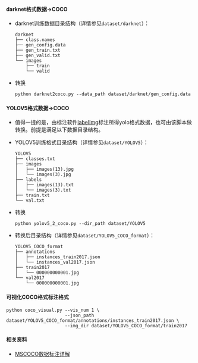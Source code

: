 #### darknet格式数据→COCO
- darknet训练数据目录结构（详情参见`dataset/darknet`）：
  ```text
  darknet
  ├── class.names
  ├── gen_config.data
  ├── gen_train.txt
  ├── gen_valid.txt
  └── images
      ├── train
      └── valid
  ```

- 转换
  ```shell
  python darknet2coco.py --data_path dataset/darknet/gen_config.data
  ```

#### YOLOV5格式数据→COCO
- 值得一提的是，由标注软件[labelImg](https://github.com/tzutalin/labelImg)标注所得yolo格式数据，也可由该脚本做转换。前提是满足以下数据目录结构。
- YOLOV5训练格式目录结构（详情参见`dataset/YOLOV5`）：
    ```text
    YOLOV5
    ├── classes.txt
    ├── images
    │   ├── images(13).jpg
    │   └── images(3).jpg
    ├── labels
    │   ├── images(13).txt
    │   └── images(3).txt
    ├── train.txt
    └── val.txt
    ```

- 转换
  ```shell
  python yolov5_2_coco.py --dir_path dataset/YOLOV5
  ```
- 转换后目录结构（详情参见`dataset/YOLOV5_COCO_format`）：
    ```text
    YOLOV5_COCO_format
    ├── annotations
    │   ├── instances_train2017.json
    │   └── instances_val2017.json
    ├── train2017
    │   └── 000000000001.jpg
    └── val2017
        └── 000000000001.jpg
    ```

#### 可视化COCO格式标注格式
  ```shell
  python coco_visual.py --vis_num 1 \
                        --json_path dataset/YOLOV5_COCO_format/annotations/instances_train2017.json \
                        --img_dir dataset/YOLOV5_COCO_format/train2017
  ```

#### 相关资料
- [MSCOCO数据标注详解](https://blog.csdn.net/wc781708249/article/details/79603522)
